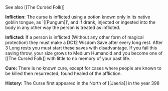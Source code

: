 See also [[The Curséd Folk]]

**Infliction:** The curse is inflicted using a potion known only in its native goblin tongue, as '[[Pungum]]', and if drank, injected or ingested into the body in any other way the person is treated as inflicted.

**Inflicted:** If a person is inflicted (Without any other form of magical protection) they must make a DC12 Wisdom Save after every long rest. After 3 Long rests you must start these saves with disadvantage. If you fail this saving throw, your size grows to Medium Humanoid and you become one of [[The Curséd Folk]] with little to no memory of your past life.

**Cure:** There is no known cure, except for cases where people are known to be killed then resurrected, found healed of the affliction.

**History:** The Curse first appeared in the North of [[Jaeria]] in the year 398